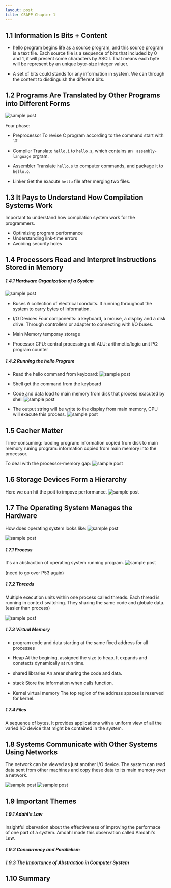```yaml
---
layout: post
title: CSAPP Chapter 1
---
```


1.1 Information Is Bits + Content
---------------------------------

* hello program begins life as a source program, and this source program is 
  a text file. Each source file is a sequence of bits that included by 0
  and 1, it will present some characters by ASCII. That means each byte will
  be represent by an unique byte-size integer valuer.

* A set of bits could stands for any information in system. We can through
  the content to disdinguish the different bits.

1.2 Programs Are Translated by Other Programs into Different Forms
------------------------------------------------------------------

![sample post]({{site.baseurl}}/images/compilation-system.png)

Four phase:
* Preprocessor
  To revise C program according to the command start with \`#\`

* Compiler
  Translate `hello.i` to `hello.s`, which contains an
 ` assembly-language` prgram.

* Assembler
  Translate `hello.s` to computer commands, and package it to `hello.o`.  

* Linker
  Get the exacute `hello` file after merging two files.

1.3 It Pays to Understand How Compilation Systems Work
------------------------------------------------------

Important to understand how compilation system work for the programmers.
* Optimizing program performance
* Understanding link-time errors
* Avoiding security holes

1.4 Processors Read and Interpret Instructions Stored in Memory
---------------------------------------------------------------

##### 1.4.1 Hardware Organization of a System

![sample post]({{site.baseurl}}/images/1.4.png)

* Buses
  A collection of electrical conduits. It running throughout the system 
  to carry bytes of information.

* I/O Devices
  Four components: a keyboard, a mouse, a display and a disk drive.
  Through controllers or adapter to connecting with I/O buses.

* Main Memory
  temporay storage

* Processor 
  CPU: central processing unit
  ALU: arithmetic/logic unit
  PC: program counter

##### 1.4.2 Running the hello Program

* Read the hello command from keyboard: 
![sample post]({{site.baseurl}}/images/1.5.png)

* Shell get the command from the keyboard

* Code and data load to main memory from disk that process exacuted by shell
![sample post]({{site.baseurl}}/images/1.6.png)

* The output string will be write to the display from main memory,
  CPU will exacute this process.
![sample post]({{site.baseurl}}/images/1.7.png)

1.5 Cacher Matter
-----------------

Time-consuming:
looding program: information copied from disk to main memory
 runing program: information copied from main memory into the processor.

To deal with the processor-memory gap:
![sample post]({{site.baseurl}}/images/1.8.png)

1.6 Storage Devices Form a Hierarchy
------------------------------------

Here we can hit the poit to impove performance.
![sample post]({{site.baseurl}}/images/1.9.png)

1.7 The Operating System Manages the Hardware
---------------------------------------------

How does operating system looks like:
![sample post]({{site.baseurl}}/images/1.10.png)

![sample post]({{site.baseurl}}/images/1.11.png)

##### 1.7.1 Process

It's an abstraction of operating system running program.
![sample post]({{site.baseurl}}/images/1.12.png)

(need to go over P53 again)

##### 1.7.2 Threads

Multiple execution units within one process called threads.
Each thread is running in context switching.
They sharing the same code and globale data.(easier than process)

![sample post]({{site.baseurl}}/images/1.13.png)

##### 1.7.3 Virtual Memory

* program code and data
  starting at the same fixed address for all processes
 
* Heap
  At the begining, assigned the size to heap. 
  It expands and constacts dynamically at run time.

* shared libraries
  An arear sharing the code and data.

* stack
  Store the information when calls function.  

* Kernel virtual memory
  The top region of the address spaces is reserved for kernel.

##### 1.7.4 Files
 
A sequence of bytes. It provides applications with a uniform view of 
all the varied I/O device that might be contained in the system.

1.8 Systems Communicate with Other Systems Using Networks
---------------------------------------------------------

The network can be viewed as just another I/O device. The system can read
data sent from other machines and copy these data to its main memory over
a network.

![sample post]({{site.baseurl}}/images/1.14.png)
![sample post]({{site.baseurl}}/images/1.15.png)

1.9 Important Themes
--------------------

##### 1.9.1 Adahl's Law

Insightful obervation about the effectiveness of improving the performace
of one part of a system. Amdahl made this observation called Amdahl's Law.





##### 1.9.2 Concurrency and Parallelism


##### 1.9.3 The Importance of Abstraction in Computer System


1.10 Summary
------------



